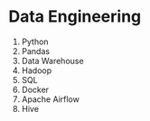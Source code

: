 # Data Engineering

1. Python 
2. Pandas
3. Data Warehouse
4. Hadoop
5. SQL
6. Docker
7. Apache Airflow
8. Hive
